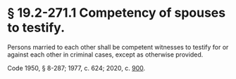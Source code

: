 # § 19.2-271.1 Competency of spouses to testify.

<p>Persons married to each other shall be competent witnesses to testify for or against each other in criminal cases, except as otherwise provided.</p><p>Code 1950, § 8-287; 1977, c. 624; 2020, c. <a href='http://lis.virginia.gov/cgi-bin/legp604.exe?201+ful+CHAP0900'>900</a>.</p>